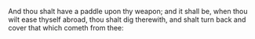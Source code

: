 And thou shalt have a paddle upon thy weapon; and it shall be, when thou wilt ease thyself abroad, thou shalt dig therewith, and shalt turn back and cover that which cometh from thee:
